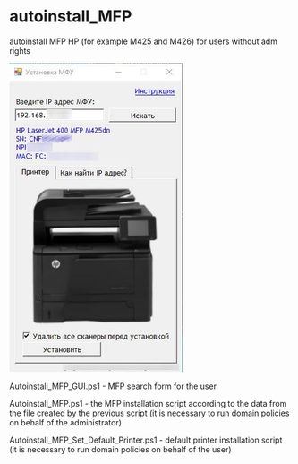 # autoinstall_MFP
autoinstall MFP HP (for example M425 and M426) for users without adm rights

![Alt text](https://github.com/A1mas/autoinstall_MFP/blob/main/Screenshot.jpg?raw=true "Screenshot")

Autoinstall_MFP_GUI.ps1 - MFP search form for the user

Autoinstall_MFP.ps1 - the MFP installation script according to the data from the file created by the previous script (it is necessary to run domain policies on behalf of the administrator)

Autoinstall_MFP_Set_Default_Printer.ps1 - default printer installation script (it is necessary to run domain policies on behalf of the user)
